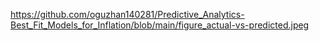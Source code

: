 https://github.com/oguzhan140281/Predictive_Analytics-Best_Fit_Models_for_Inflation/blob/main/figure_actual-vs-predicted.jpeg
